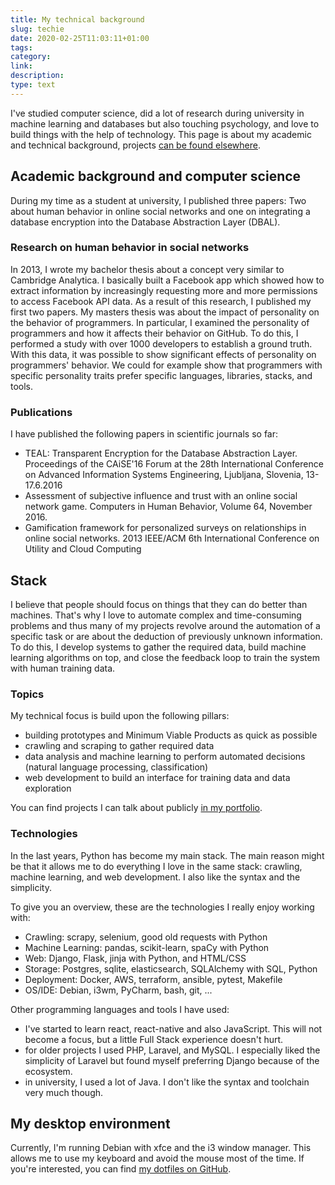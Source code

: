 ```yaml
---
title: My technical background
slug: techie
date: 2020-02-25T11:03:11+01:00
tags:
category:
link:
description:
type: text
---
```


I've studied computer science,
did a lot of research during university in machine learning and databases but also touching psychology,
and love to build things with the help of technology.
This page is about my academic and technical background,
projects [can be found elsewhere](/src/pages-md/founder.md.md).

## Academic background and computer science

During my time as a student at university, I published three papers:
Two about human behavior in online social networks
and one on integrating a database encryption into the Database Abstraction Layer (DBAL).

### Research on human behavior in social networks

In 2013, I wrote my bachelor thesis about a concept very similar to Cambridge Analytica.
I basically built a Facebook app which showed how to extract information
by increasingly requesting more and more permissions to access Facebook API data.
As a result of this research, I published my first two papers.
My masters thesis was about the impact of personality on the behavior of programmers.
In particular, I examined the personality of programmers and how it affects their behavior on GitHub.
To do this, I performed a study with over 1000 developers to establish a ground truth.
With this data, it was possible to show significant effects of personality on programmers' behavior.
We could for example show that programmers with specific personality traits
prefer specific languages, libraries, stacks, and tools.

### Publications

I have published the following papers in scientific journals so far:

- TEAL: Transparent Encryption for the Database Abstraction Layer. Proceedings of the CAiSE'16 Forum at the 28th International Conference on Advanced Information Systems Engineering, Ljubljana, Slovenia, 13-17.6.2016
- Assessment of subjective influence and trust with an online social network game. Computers in Human Behavior, Volume 64, November 2016.
- Gamification framework for personalized surveys on relationships in online social networks. 2013 IEEE/ACM 6th International Conference on Utility and Cloud Computing

## Stack

I believe that people should focus on things that they can do better than machines.
That's why I love to automate complex and time-consuming problems
and thus many of my projects revolve around the automation of a specific task
or are about the deduction of previously unknown information.
To do this, I develop systems to gather the required data,
build machine learning algorithms on top,
and close the feedback loop to train the system with human training data.

### Topics

My technical focus is build upon the following pillars:

- building prototypes and Minimum Viable Products as quick as possible
- crawling and scraping to gather required data
- data analysis and machine learning to perform automated decisions (natural language processing, classification)
- web development to build an interface for training data and data exploration

You can find projects I can talk about publicly [in my portfolio](/src/pages-md/founder.md.md).

### Technologies

In the last years, Python has become my main stack.
The main reason might be that it allows me to do everything I love in the same stack:
crawling, machine learning, and web development.
I also like the syntax and the simplicity.

To give you an overview, these are the technologies I really enjoy working with:

- Crawling: scrapy, selenium, good old requests with Python
- Machine Learning: pandas, scikit-learn, spaCy with Python
- Web: Django, Flask, jinja with Python, and HTML/CSS
- Storage: Postgres, sqlite, elasticsearch, SQLAlchemy with SQL, Python
- Deployment: Docker, AWS, terraform, ansible, pytest, Makefile
- OS/IDE: Debian, i3wm, PyCharm, bash, git, ...

Other programming languages and tools I have used:

- I've started to learn react, react-native and also JavaScript.
  This will not become a focus, but a little Full Stack experience doesn't hurt.
- for older projects I used PHP, Laravel, and MySQL.
  I especially liked the simplicity of Laravel
  but found myself preferring Django because of the ecosystem.
- in university, I used a lot of Java. I don't like the syntax and toolchain very much though.

## My desktop environment

Currently, I'm running Debian with xfce and the i3 window manager.
This allows me to use my keyboard and avoid the mouse most of the time.
If you're interested, you can find [my dotfiles on GitHub](https://github.com/lorey/dotfiles).
